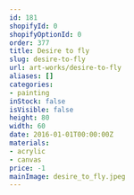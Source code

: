 ```yaml
---
id: 181
shopifyId: 0
shopifyOptionId: 0
order: 377
title: Desire to fly
slug: desire-to-fly
url: art-works/desire-to-fly
aliases: []
categories:
- painting
inStock: false
isVisible: false
height: 80
width: 60
date: 2016-01-01T00:00:00Z
materials:
- acrylic
- canvas
price: -1
mainImage: desire_to_fly.jpeg
---
```

